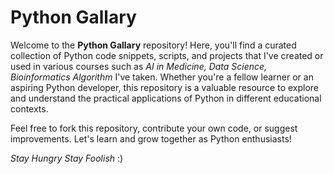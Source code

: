 # Python Gallary

Welcome to the **Python Gallary** repository! Here, you'll find a curated collection of Python code snippets, scripts, and projects that I've created or used in various courses such as *AI in Medicine, Data Science, Bioinformatics Algorithm* I've taken. Whether you're a fellow learner or an aspiring Python developer, this repository is a valuable resource to explore and understand the practical applications of Python in different educational contexts.

Feel free to fork this repository, contribute your own code, or suggest improvements. Let's learn and grow together as Python enthusiasts!

*Stay Hungry Stay Foolish* :)
